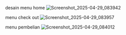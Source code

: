 desain menu home
![Screenshot_2025-04-29_083942](https://github.com/user-attachments/assets/f1ad36ed-c1d1-4106-8f2d-51fe33492467)

menu check out
![Screenshot_2025-04-29_083957](https://github.com/user-attachments/assets/42bf735d-35ba-4969-80ef-5a547de92d1c)

menu pembelian
![Screenshot_2025-04-29_084012](https://github.com/user-attachments/assets/b5927b69-bd1f-4526-bba7-512da5c6a4f1)
